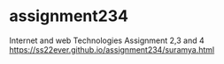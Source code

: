 # assignment234
Internet and web Technologies Assignment 2,3 and 4
https://ss22ever.github.io/assignment234/suramya.html
